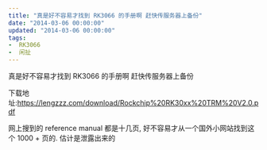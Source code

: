 ```yaml
---
title: "真是好不容易才找到 RK3066 的手册啊 赶快传服务器上备份"
date: "2014-03-06 00:00:00"
updated: "2014-03-06 00:00:00"
tags:
-  RK3066
-  闲扯
---
```



真是好不容易才找到 RK3066 的手册啊 赶快传服务器上备份

[](/notename/ "archive 20140306")

下载地址:https://lengzzz.com/download/Rockchip%20RK30xx%20TRM%20V2.0.pdf

网上搜到的 reference manual 都是十几页, 好不容易才从一个国外小网站找到这个 1000 + 页的. 估计是泄露出来的


